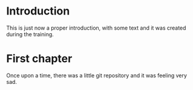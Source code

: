 # Introduction
This is just now a proper introduction, with some text and it was created during the training.

# First chapter
Once upon a time, there was a little git repository and it was feeling very sad.
